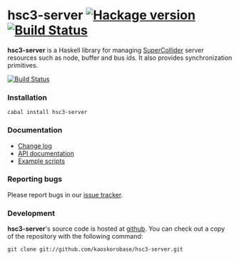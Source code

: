 # hsc3-server [![Hackage version](https://img.shields.io/hackage/v/hsc3-server.svg?style=flat)](http://hackage.haskell.org/package/hsc3-server) [![Build Status](https://img.shields.io/travis/kaoskorobase/hsc3-server.svg?style=flat&branch=master)](https://travis-ci.org/kaoskorobase/hsc3-server)

**hsc3-server** is a Haskell library for managing [SuperCollider](http://supercollider.sourceforge.net) server resources such as node, buffer and bus ids. It also provides synchronization primitives.

[![Build Status](https://travis-ci.org/kaoskorobase/hsc3-server.svg?branch=master)](https://travis-ci.org/kaoskorobase/hsc3-server)

### Installation

    cabal install hsc3-server

### Documentation

* [Change log](https://github.com/kaoskorobase/hsc3-server/blob/master/ChangeLog.md)
* [API documentation](http://hackage.haskell.org/package/hsc3-server)
* [Example scripts](https://github.com/kaoskorobase/hsc3-server/tree/master/examples)

### Reporting bugs

Please report bugs in our [issue tracker](https://github.com/kaoskorobase/hsc3-server/issues).

### Development

**hsc3-server**'s source code is hosted at [github](https://github.com/kaoskorobase/hsc3-server). You can check out a copy of the repository with the following command:

    git clone git://github.com/kaoskorobase/hsc3-server.git
